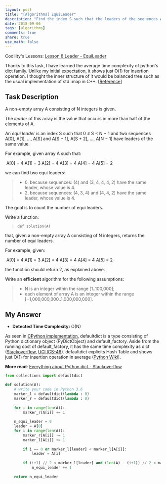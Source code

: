 ```yaml
---
layout: post
title: "[Algorithms] EquiLeader"
description: "Find the index S such that the leaders of the sequences A[0], A[1], ..., A[S] and A[S + 1], A[S + 2], ..., A[N - 1] are the same."
date: 2018-09-06
tags: [algorithms]
comments: true
share: true
use_math: false
---
```


Codility's Lessons: [Lesson 8 Leader - EquiLeader](https://app.codility.com/programmers/lessons/8-leader/equi_leader/)



Thanks to this task, I have learned the average time complexity of python's dict family. Unlike my initial expectation, it shows just O(1) for insertion operation. I thought the inner structure of it would be balanced tree such as the usual implementation of std::map in C++. [[Reference](https://en.cppreference.com/w/cpp/container/map)]



## Task Description

A non-empty array A consisting of N integers is given.

The *leader* of this array is the value that occurs in more than half of the elements of A.

An *equi leader* is an index S such that 0 ≤ S < N − 1 and two sequences A[0], A[1], ..., A[S] and A[S + 1], A[S + 2], ..., A[N − 1] have leaders of the same value.

For example, given array A such that:

​    A[0] = 4     A[1] = 3     A[2] = 4     A[3] = 4     A[4] = 4     A[5] = 2

we can find two equi leaders:

> - 0, because sequences: (4) and (3, 4, 4, 4, 2) have the same leader, whose value is 4.
> - 2, because sequences: (4, 3, 4) and (4, 4, 2) have the same leader, whose value is 4.

The goal is to count the number of equi leaders.

Write a function:

> `def solution(A)`

that, given a non-empty array A consisting of N integers, returns the number of equi leaders.

For example, given:

​    A[0] = 4     A[1] = 3     A[2] = 4     A[3] = 4     A[4] = 4     A[5] = 2

the function should return 2, as explained above.

Write an **efficient** algorithm for the following assumptions:

> - N is an integer within the range [1..100,000];
> - each element of array A is an integer within the range [−1,000,000,000..1,000,000,000].



## My Answer

* **Detected Time Complexity:** O(N)

As seen in [CPython implementation](https://hg.python.org/cpython/file/tip/Modules/_collectionsmodule.c#l1974), defaultdict is a type consisting of Python dictionary object (PyDictObject) and default_factory. Aside from the running cost of default_factory, it has the same time complexity as dict ([Stackoverflow](https://stackoverflow.com/a/19643045), [UCI ICS-46](https://www.ics.uci.edu/~pattis/ICS-33/lectures/complexitypython.txt)). defaultdict explicits Hash Table and shows just O(1) for insertion operation in average ([Python Wiki](https://wiki.python.org/moin/TimeComplexity)).

**More read**: [Everything about Python dict - Stackoverflow](https://stackoverflow.com/a/9022835)

```python
from collections import defaultdict

def solution(A):
    # write your code in Python 3.6
    marker_l = defaultdict(lambda : 0)
    marker_r = defaultdict(lambda : 0)
    
    for i in range(len(A)): 
        marker_r[A[i]] += 1
    
    n_equi_leader = 0
    leader = A[0]
    for i in range(len(A)):
        marker_r[A[i]] -= 1
        marker_l[A[i]] += 1
        
        if i == 0 or marker_l[leader] < marker_l[A[i]]:
            leader = A[i]
            
        if (i+1) // 2 < marker_l[leader] and (len(A) - (i+1)) // 2 < marker_r[leader]:
            n_equi_leader += 1
            
    return n_equi_leader
```
